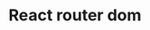 # React router dom

<script src="https://gist.github.com/sraban-k-jena/4b312a6254eca64298fe54945d758be1.js"></script>

